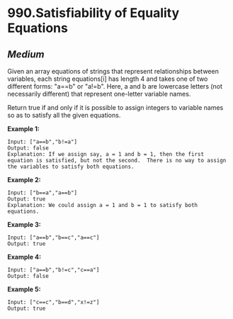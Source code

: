 990.Satisfiability of Equality Equations
==========

*Medium*
----------

Given an array equations of strings that represent relationships between variables, each string equations[i] has length 4 and takes one of two different forms: "a==b" or "a!=b".  Here, a and b are lowercase letters (not necessarily different) that represent one-letter variable names.

Return true if and only if it is possible to assign integers to variable names so as to satisfy all the given equations.

**Example 1:**

    Input: ["a==b","b!=a"]
    Output: false
    Explanation: If we assign say, a = 1 and b = 1, then the first equation is satisfied, but not the second.  There is no way to assign the variables to satisfy both equations.

**Example 2:**

    Input: ["b==a","a==b"]
    Output: true
    Explanation: We could assign a = 1 and b = 1 to satisfy both equations.

**Example 3:**

    Input: ["a==b","b==c","a==c"]
    Output: true

**Example 4:**

    Input: ["a==b","b!=c","c==a"]
    Output: false

**Example 5:**

    Input: ["c==c","b==d","x!=z"]
    Output: true
